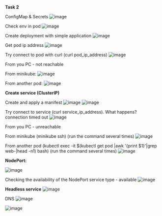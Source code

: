 **Task 2**

ConfigMap & Secrets
![image](https://user-images.githubusercontent.com/67266752/152607851-a87a99ad-6e83-446b-9cc1-137e40aaf00f.png)

Check env in pod
![image](https://user-images.githubusercontent.com/67266752/152608120-f0e90515-6cf3-4188-8487-b00cdf1b8fb6.png)

Create deployment with simple application
![image](https://user-images.githubusercontent.com/67266752/152610020-bc2cb349-9d26-43dc-8b51-5d8ee28dfbca.png)

Get pod ip address
![image](https://user-images.githubusercontent.com/67266752/152610482-0c518663-9222-4c62-bfb9-c8e7959298a7.png)

Try connect to pod with curl (curl pod_ip_address)
![image](https://user-images.githubusercontent.com/67266752/152615139-e016213d-6510-4bd2-8e41-7bf33cf4e671.png)

From you PC - not reachable

From minikube:
![image](https://user-images.githubusercontent.com/67266752/152616753-44fac21c-768e-4092-a08f-44db94017121.png)

From another pod:
![image](https://user-images.githubusercontent.com/67266752/152707452-1f96a578-c112-47d4-99c6-8dc180758f4f.png)

**Create service (ClusterIP)**

Create and apply a manifest
![image](https://user-images.githubusercontent.com/67266752/152807341-cf811732-6f68-4e4b-88ec-a203c0aedadf.png)
![image](https://user-images.githubusercontent.com/67266752/152807594-13379705-a576-4840-a35c-799b385e41be.png)

Try connect to service (curl service_ip_address). What happens? connection timed out
![image](https://user-images.githubusercontent.com/67266752/152808405-73a7c459-a290-4444-bdab-2677f6d5e795.png)

From you PC - unreachable

From minikube (minikube ssh) (run the command several times)
![image](https://user-images.githubusercontent.com/67266752/152809679-9c62fb96-c238-479d-9a18-98b193ee3cce.png)

From another pod (kubectl exec -it $(kubectl get pod |awk '{print $1}'|grep web-|head -n1) bash) (run the command several times)
![image](https://user-images.githubusercontent.com/67266752/152809077-9bf9e995-461f-4425-84e8-c4174b628c00.png)

**NodePort:**

![image](https://user-images.githubusercontent.com/67266752/152810949-14f9334c-51d7-4721-8215-68e479fb1a97.png)

Checking the availability of the NodePort service type - available
![image](https://user-images.githubusercontent.com/67266752/152811479-15c868e3-4109-4bca-80db-e62cedd025d3.png)

**Headless service**
![image](https://user-images.githubusercontent.com/67266752/152811730-1374938b-1433-4f8e-a202-8f4f0cd64fd8.png)

DNS
![image](https://user-images.githubusercontent.com/67266752/152857987-abbbab9d-eb61-4cff-ba76-03a40ee3b998.png)

![image](https://user-images.githubusercontent.com/67266752/152863002-82ac5f49-0400-4f01-9f73-9f2564ee51fa.png)





